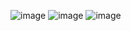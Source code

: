 ![image](https://github.com/user-attachments/assets/dcff86e8-c44d-472f-9bcd-b3ff753907ba)
![image](https://github.com/user-attachments/assets/cc86cc4e-b6d0-43f2-98b9-8de1612ec3e7)
![image](https://github.com/user-attachments/assets/cb253dbc-6bba-4f4a-b6a9-ab08d92e10f4)
